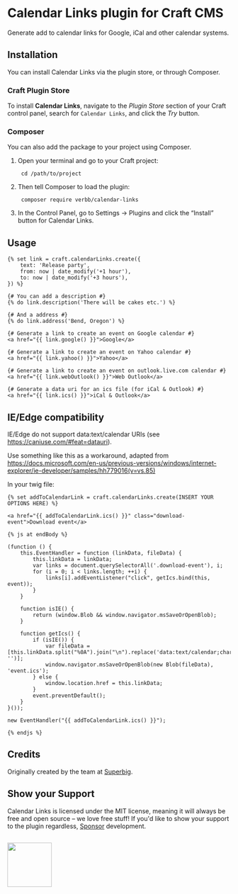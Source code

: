 # Calendar Links plugin for Craft CMS
Generate add to calendar links for Google, iCal and other calendar systems.

## Installation
You can install Calendar Links via the plugin store, or through Composer.

### Craft Plugin Store
To install **Calendar Links**, navigate to the _Plugin Store_ section of your Craft control panel, search for `Calendar Links`, and click the _Try_ button.

### Composer
You can also add the package to your project using Composer.

1. Open your terminal and go to your Craft project:

        cd /path/to/project

2. Then tell Composer to load the plugin:
    
        composer require verbb/calendar-links

3. In the Control Panel, go to Settings → Plugins and click the “Install” button for Calendar Links.

## Usage

```twig
{% set link = craft.calendarLinks.create({
    text: 'Release party',
    from: now | date_modify('+1 hour'),
    to: now | date_modify('+3 hours'),
}) %}

{# You can add a description #}
{% do link.description('There will be cakes etc.') %}

{# And a address #}
{% do link.address('Bend, Oregon') %}

{# Generate a link to create an event on Google calendar #}
<a href="{{ link.google() }}">Google</a>

{# Generate a link to create an event on Yahoo calendar #}
<a href="{{ link.yahoo() }}">Yahoo</a>

{# Generate a link to create an event on outlook.live.com calendar #}
<a href="{{ link.webOutlook() }}">Web Outlook</a>

{# Generate a data uri for an ics file (for iCal & Outlook) #}
<a href="{{ link.ics() }}">iCal & Outlook</a>
```

## IE/Edge compatibility
IE/Edge do not support data:text/calendar URIs (see https://caniuse.com/#feat=datauri).

Use something like this as a workaround, adapted from https://docs.microsoft.com/en-us/previous-versions/windows/internet-explorer/ie-developer/samples/hh779016(v=vs.85)

In your twig file:

```twig
{% set addToCalendarLink = craft.calendarLinks.create(INSERT YOUR OPTIONS HERE) %} 

<a href="{{ addToCalendarLink.ics() }}" class="download-event">Download event</a>

{% js at endBody %}

(function () {
    this.EventHandler = function (linkData, fileData) {
        this.linkData = linkData;
        var links = document.querySelectorAll('.download-event'), i;
        for (i = 0; i < links.length; ++i) {
            links[i].addEventListener("click", getIcs.bind(this, event));
        }
    }

    function isIE() {
        return (window.Blob && window.navigator.msSaveOrOpenBlob);
    }

    function getIcs() {
        if (isIE()) {
            var fileData = [this.linkData.split("%0A").join("\n").replace('data:text/calendar;charset=utf8,\n', '')];
            window.navigator.msSaveOrOpenBlob(new Blob(fileData), 'event.ics');
        } else {
            window.location.href = this.linkData;
        }
        event.preventDefault();
    }
}());

new EventHandler("{{ addToCalendarLink.ics() }}");

{% endjs %}
```

## Credits
Originally created by the team at [Superbig](https://superbig.co/).

## Show your Support
Calendar Links is licensed under the MIT license, meaning it will always be free and open source – we love free stuff! If you'd like to show your support to the plugin regardless, [Sponsor](https://github.com/sponsors/verbb) development.

<h2></h2>

<a href="https://verbb.io" target="_blank">
    <img width="100" src="https://verbb.io/assets/img/verbb-pill.svg">
</a>
